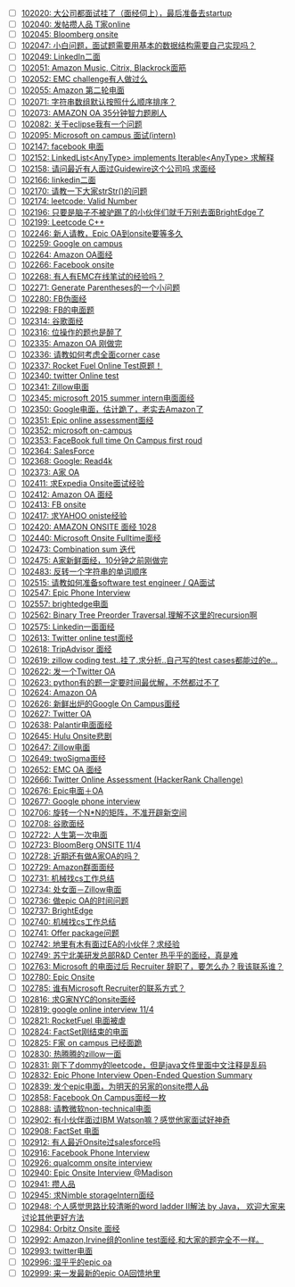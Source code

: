 - [ ] [102020: 大公司都面试挂了（面经伺上），最后准备去startup](http://instant.1point3acres.com/thread/102020)
- [ ] [102040: 发帖攒人品 T家online](http://instant.1point3acres.com/thread/102040)
- [ ] [102045: Bloomberg onsite](http://instant.1point3acres.com/thread/102045)
- [ ] [102047: 小白问题，面试题需要用基本的数据结构需要自己实现吗？](http://instant.1point3acres.com/thread/102047)
- [ ] [102049: LinkedIn二面](http://instant.1point3acres.com/thread/102049)
- [ ] [102051: Amazon Music, Citrix, Blackrock面筋](http://instant.1point3acres.com/thread/102051)
- [ ] [102052: EMC challenge有人做过么](http://instant.1point3acres.com/thread/102052)
- [ ] [102055: Amazon 第二轮电面](http://instant.1point3acres.com/thread/102055)
- [ ] [102071: 字符串数组默认按照什么顺序排序？](http://instant.1point3acres.com/thread/102071)
- [ ] [102073: AMAZON OA 35分钟智力题刷人](http://instant.1point3acres.com/thread/102073)
- [ ] [102082: 关于eclipse我有一个问题](http://instant.1point3acres.com/thread/102082)
- [ ] [102095: Microsoft on campus 面试(intern)](http://instant.1point3acres.com/thread/102095)
- [ ] [102147: facebook 电面](http://instant.1point3acres.com/thread/102147)
- [ ] [102152: LinkedList&lt;AnyType&gt; implements Iterable&lt;AnyType&gt; 求解释](http://instant.1point3acres.com/thread/102152)
- [ ] [102158: 请问最近有人面过Guidewire这个公司吗 求面经](http://instant.1point3acres.com/thread/102158)
- [ ] [102166: linkedin二面](http://instant.1point3acres.com/thread/102166)
- [ ] [102170: 请教一下大家strStr()的问题](http://instant.1point3acres.com/thread/102170)
- [ ] [102174: leetcode: Valid Number](http://instant.1point3acres.com/thread/102174)
- [ ] [102196: 只要是脑子不被驴踢了的小伙伴们就千万别去面BrightEdge了](http://instant.1point3acres.com/thread/102196)
- [ ] [102199: Leetcode C++](http://instant.1point3acres.com/thread/102199)
- [ ] [102246: 新人请教，Epic OA到onsite要等多久](http://instant.1point3acres.com/thread/102246)
- [ ] [102259: Google on campus](http://instant.1point3acres.com/thread/102259)
- [ ] [102264: Amazon OA面经](http://instant.1point3acres.com/thread/102264)
- [ ] [102266: Facebook onsite](http://instant.1point3acres.com/thread/102266)
- [ ] [102268: 有人有EMC在线笔试的经验吗？](http://instant.1point3acres.com/thread/102268)
- [ ] [102271: Generate Parentheses的一个小问题](http://instant.1point3acres.com/thread/102271)
- [ ] [102280: FB伪面经](http://instant.1point3acres.com/thread/102280)
- [ ] [102298: FB的电面题](http://instant.1point3acres.com/thread/102298)
- [ ] [102314: 谷歌面经](http://instant.1point3acres.com/thread/102314)
- [ ] [102316: 位操作的题也是醉了](http://instant.1point3acres.com/thread/102316)
- [ ] [102335: Amazon OA 刚做完](http://instant.1point3acres.com/thread/102335)
- [ ] [102336: 请教如何考虑全面corner case](http://instant.1point3acres.com/thread/102336)
- [ ] [102337: Rocket Fuel Online Test原题！](http://instant.1point3acres.com/thread/102337)
- [ ] [102340: twitter Online test](http://instant.1point3acres.com/thread/102340)
- [ ] [102341: Zillow电面](http://instant.1point3acres.com/thread/102341)
- [ ] [102345: microsoft 2015 summer intern电面面经](http://instant.1point3acres.com/thread/102345)
- [ ] [102350: Google电面，估计跪了，老实去Amazon了](http://instant.1point3acres.com/thread/102350)
- [ ] [102351: Epic online assessment面经](http://instant.1point3acres.com/thread/102351)
- [ ] [102352: microsoft on-campus](http://instant.1point3acres.com/thread/102352)
- [ ] [102353: FaceBook full time On Campus first roud](http://instant.1point3acres.com/thread/102353)
- [ ] [102364: SalesForce](http://instant.1point3acres.com/thread/102364)
- [ ] [102368: Google: Read4k](http://instant.1point3acres.com/thread/102368)
- [ ] [102373: A家 OA](http://instant.1point3acres.com/thread/102373)
- [ ] [102411: 求Expedia Onsite面试经验](http://instant.1point3acres.com/thread/102411)
- [ ] [102412: Amazon OA 面经](http://instant.1point3acres.com/thread/102412)
- [ ] [102413: FB onsite](http://instant.1point3acres.com/thread/102413)
- [ ] [102417: 求YAHOO oniste经验](http://instant.1point3acres.com/thread/102417)
- [ ] [102420: AMAZON ONSITE 面经 1028](http://instant.1point3acres.com/thread/102420)
- [ ] [102440: Microsoft Onsite Fulltime面经](http://instant.1point3acres.com/thread/102440)
- [ ] [102473: Combination sum 迭代](http://instant.1point3acres.com/thread/102473)
- [ ] [102475: A家新鲜面经，10分钟之前刚做完](http://instant.1point3acres.com/thread/102475)
- [ ] [102483: 反转一个字符串的单词顺序](http://instant.1point3acres.com/thread/102483)
- [ ] [102515: 请教如何准备software test engineer / QA面试](http://instant.1point3acres.com/thread/102515)
- [ ] [102547: Epic Phone Interview](http://instant.1point3acres.com/thread/102547)
- [ ] [102557: brightedge电面](http://instant.1point3acres.com/thread/102557)
- [ ] [102562: Binary Tree Preorder Traversal,理解不这里的recursion啊](http://instant.1point3acres.com/thread/102562)
- [ ] [102575: Linkedin一面面经](http://instant.1point3acres.com/thread/102575)
- [ ] [102613: Twitter online test面经](http://instant.1point3acres.com/thread/102613)
- [ ] [102618: TripAdvisor 面经](http://instant.1point3acres.com/thread/102618)
- [ ] [102619: zillow coding test..挂了.求分析..自己写的test cases都能过的e...](http://instant.1point3acres.com/thread/102619)
- [ ] [102622: 发一个Twitter OA](http://instant.1point3acres.com/thread/102622)
- [ ] [102623: python有的题一定要时间最优解，不然都过不了](http://instant.1point3acres.com/thread/102623)
- [ ] [102624: Amazon OA](http://instant.1point3acres.com/thread/102624)
- [ ] [102626: 新鲜出炉的Google On Campus面经](http://instant.1point3acres.com/thread/102626)
- [ ] [102627: Twitter OA](http://instant.1point3acres.com/thread/102627)
- [ ] [102638: Palantir电面面经](http://instant.1point3acres.com/thread/102638)
- [ ] [102645: Hulu Onsite悲剧](http://instant.1point3acres.com/thread/102645)
- [ ] [102647: Zillow电面](http://instant.1point3acres.com/thread/102647)
- [ ] [102649: twoSigma面经](http://instant.1point3acres.com/thread/102649)
- [ ] [102652: EMC OA 面经](http://instant.1point3acres.com/thread/102652)
- [ ] [102666: Twitter Online Assessment (HackerRank Challenge)](http://instant.1point3acres.com/thread/102666)
- [ ] [102676: Epic电面＋OA](http://instant.1point3acres.com/thread/102676)
- [ ] [102677: Google phone interview](http://instant.1point3acres.com/thread/102677)
- [ ] [102706: 旋转一个N*N的矩阵，不准开辟新空间](http://instant.1point3acres.com/thread/102706)
- [ ] [102708: 谷歌面经](http://instant.1point3acres.com/thread/102708)
- [ ] [102722: 人生第一次电面](http://instant.1point3acres.com/thread/102722)
- [ ] [102723: BloomBerg ONSITE 11/4](http://instant.1point3acres.com/thread/102723)
- [ ] [102728: 近期还有做A家OA的吗？](http://instant.1point3acres.com/thread/102728)
- [ ] [102729: Amazon群面面经](http://instant.1point3acres.com/thread/102729)
- [ ] [102731: 机械找cs工作总结](http://instant.1point3acres.com/thread/102731)
- [ ] [102734: 处女面－Zillow电面](http://instant.1point3acres.com/thread/102734)
- [ ] [102736: 做epic OA的时间问题](http://instant.1point3acres.com/thread/102736)
- [ ] [102737: BrightEdge](http://instant.1point3acres.com/thread/102737)
- [ ] [102740: 机械找cs工作总结](http://instant.1point3acres.com/thread/102740)
- [ ] [102741: Offer package问题](http://instant.1point3acres.com/thread/102741)
- [ ] [102742: 地里有木有面过EA的小伙伴？求经验](http://instant.1point3acres.com/thread/102742)
- [ ] [102749: 苏宁北美研发总部R&amp;D Center  热乎乎的面经，真是难](http://instant.1point3acres.com/thread/102749)
- [ ] [102763: Microsoft 的电面过后 Recruiter 辞职了，要怎么办？我该联系谁？](http://instant.1point3acres.com/thread/102763)
- [ ] [102780: Epic Onsite](http://instant.1point3acres.com/thread/102780)
- [ ] [102785: 谁有Microsoft Recruiter的联系方式？](http://instant.1point3acres.com/thread/102785)
- [ ] [102816: 求G家NYC的onsite面经](http://instant.1point3acres.com/thread/102816)
- [ ] [102819: google online interview 11/4](http://instant.1point3acres.com/thread/102819)
- [ ] [102821: RocketFuel 电面被虐](http://instant.1point3acres.com/thread/102821)
- [ ] [102824: FactSet刚结束的电面](http://instant.1point3acres.com/thread/102824)
- [ ] [102825: F家 on campus 已经面跪](http://instant.1point3acres.com/thread/102825)
- [ ] [102830: 热腾腾的zillow一面](http://instant.1point3acres.com/thread/102830)
- [ ] [102831: 刚下了dommy的leetcode，但是java文件里面中文注释是乱码](http://instant.1point3acres.com/thread/102831)
- [ ] [102832: Epic Phone Interview Open-Ended Question Summary](http://instant.1point3acres.com/thread/102832)
- [ ] [102839: 发个epic电面，为明天的另家的onsite攒人品](http://instant.1point3acres.com/thread/102839)
- [ ] [102858: Facebook On Campus面经一枚](http://instant.1point3acres.com/thread/102858)
- [ ] [102888: 请教微软non-technical电面](http://instant.1point3acres.com/thread/102888)
- [ ] [102902: 有小伙伴面过IBM Watson嘛？感觉他家面试好神奇](http://instant.1point3acres.com/thread/102902)
- [ ] [102908: FactSet 电面](http://instant.1point3acres.com/thread/102908)
- [ ] [102912: 有人最近Onsite过salesforce吗](http://instant.1point3acres.com/thread/102912)
- [ ] [102916: Facebook Phone Interview](http://instant.1point3acres.com/thread/102916)
- [ ] [102926: qualcomm onsite interview](http://instant.1point3acres.com/thread/102926)
- [ ] [102940: Epic Onsite Interview @Madison](http://instant.1point3acres.com/thread/102940)
- [ ] [102941: 攒人品](http://instant.1point3acres.com/thread/102941)
- [ ] [102945: 求Nimble storageIntern面经](http://instant.1point3acres.com/thread/102945)
- [ ] [102948: 个人感觉思路比较清晰的word ladder II解法 by Java， 欢迎大家来讨论其他更好方法](http://instant.1point3acres.com/thread/102948)
- [ ] [102984: Orbitz Onsite 面经](http://instant.1point3acres.com/thread/102984)
- [ ] [102992: Amazon,Irvine组的online test面经,和大家的题完全不一样。](http://instant.1point3acres.com/thread/102992)
- [ ] [102993: twitter电面](http://instant.1point3acres.com/thread/102993)
- [ ] [102996: 湿乎乎的epic oa](http://instant.1point3acres.com/thread/102996)
- [ ] [102999: 来一发最新的epic OA回馈地里](http://instant.1point3acres.com/thread/102999)

